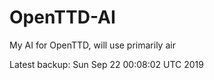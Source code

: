 # OpenTTD-AI
My AI for OpenTTD, will use primarily air

Latest backup: Sun Sep 22 00:08:02 UTC 2019
